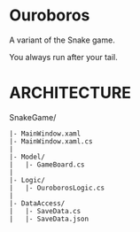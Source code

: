 # Ouroboros
A variant of the Snake game.

You always run after your tail.

# ARCHITECTURE

SnakeGame/

    |- MainWindow.xaml
    |- MainWindow.xaml.cs
    |
    |- Model/
    |   |- GameBoard.cs
    |
    |- Logic/
    |   |- OuroborosLogic.cs
    |
    |- DataAccess/
    |   |- SaveData.cs
    |   |- SaveData.json
